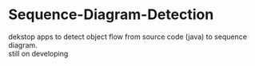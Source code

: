 # Sequence-Diagram-Detection
dekstop apps to detect object flow from source code (java) to sequence diagram. <br/> still on developing 
